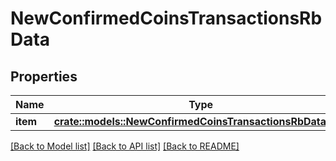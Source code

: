 # NewConfirmedCoinsTransactionsRbData

## Properties

Name | Type | Description | Notes
------------ | ------------- | ------------- | -------------
**item** | [**crate::models::NewConfirmedCoinsTransactionsRbDataItem**](NewConfirmedCoinsTransactionsRB_data_item.md) |  | 

[[Back to Model list]](../README.md#documentation-for-models) [[Back to API list]](../README.md#documentation-for-api-endpoints) [[Back to README]](../README.md)


